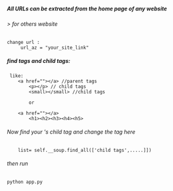 ##### All URLs can be extracted from the home page of any website
             
######  > for others website
    change url : 
         url_az = "your_site_link"

##### find <a> tags and child tags:
     like: 
        <a href=""></a> //parent tags 
            <p></p> // child tags 
            <small></small> //child tags

            or

        <a href=""></a> 
            <h1><h2><h3><h4><h5>
            
###### Now find your <a> 's child tag and change the tag here

        list= self.__soup.find_all(['child tags',.....]])
        
 ###### then run
    python app.py
